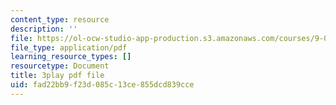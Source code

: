 ```yaml
---
content_type: resource
description: ''
file: https://ol-ocw-studio-app-production.s3.amazonaws.com/courses/9-04-sensory-systems-fall-2013/fad22bb9f23d085c13ce855dcd839cce_t4IA4GsLMEk.pdf
file_type: application/pdf
learning_resource_types: []
resourcetype: Document
title: 3play pdf file
uid: fad22bb9-f23d-085c-13ce-855dcd839cce
---
```

